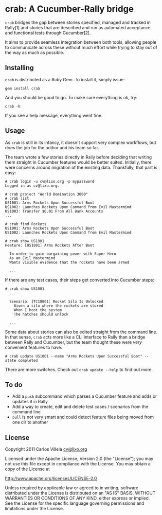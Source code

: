 crab: A Cucumber-Rally bridge
=============================

`crab` bridges the gap between stories specified, managed and tracked in
Rally[1] and stories that are described and run as automated acceptance
and functional tests through Cucumber[2].

It aims to provide seamless integration between both tools, allowing
people to communicate across these without much effort while trying to
stay out of the way as much as possible.

Installing
----------

`crab` is distributed as a Ruby Gem. To install it, simply issue:

    gem install crab

And you should be good to go. To make sure everything is ok, try:

    crab -h

If you see a help message, everything went fine.

Usage
-----

As `crab` is still in its infancy, it doesn't support very complex
workflows, but does the job for the author and his team so far.

The team wrote a few stories directly in Rally before deciding that
writing them straight in Cucumber features would be better suited.
Initially, there were concerns around migration of the existing data.
Thankfully, that part is easy:

    # crab login -u cv@lixo.org -p mypassword
    Logged in as cv@lixo.org.

    # crab project "World Domination 3000"
    # crab list
    US1001: Arms Rockets Upon Successful Boot
    US1002: Launches Rockets Upon Command from Evil Mastermind
    US1003: Transfer $0.01 From All Bank Accounts
    ...

    # crab find Rockets
    US1001: Arms Rockets Upon Successful Boot
    US1002: Launches Rockets Upon Command from Evil Mastermind

    # crab show US1001
    Feature: [US1001] Arms Rockets After Boot

      In order to gain bargaining power with Super Hero
      As an Evil Mastermind
      Wants visible evidence that the rockets have been armed

      ...

If there are any test cases, their steps get converted into Cucumber
steps:

    # crab show US1001
      ...

      Scenario: [TC10001] Rocket Silo Is Unlocked
        Given a silo where the rockets are stored
        When I boot the system
        The hatches should unlock

      ...

Some data about stories can also be edited straight from the command line.
In that sense, `crab` acts more like a CLI interface to Rally than a bridge
between Rally and Cucumber, but the team thought these were *very* convenient
features to have:

    # crab update US1001 --name "Arms Rockets Upon Successful Boot" --state completed

There are more switches. Check out `crab update --help` to find out more.

To do
-----

- Add a `push` subcommand which parses a Cucumber feature and adds or updates it in Rally
- Add a way to create, edit and delete test cases / scenarios from the command line
- `pull` is not very smart and could detect feature files being moved from one dir to another

License
-------

Copyright 2011 Carlos Villela <cv@lixo.org>

Licensed under the Apache License, Version 2.0 (the "License");
you may not use this file except in compliance with the License.
You may obtain a copy of the License at

http://www.apache.org/licenses/LICENSE-2.0

Unless required by applicable law or agreed to in writing, software
distributed under the License is distributed on an "AS IS" BASIS,
WITHOUT WARRANTIES OR CONDITIONS OF ANY KIND, either express
or implied.  See the License for the specific language governing
permissions and limitations under the License.

